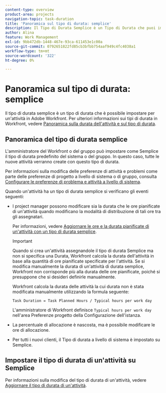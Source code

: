 ```yaml
---
content-type: overview
product-area: projects
navigation-topic: task-duration
title: 'Panoramica sul tipo di durata: semplice'
description: Il Tipo di Durata Semplice è un Tipo di Durata che puoi impostare per un’attività in Adobe Workfront.
author: Alina
feature: Work Management
exl-id: 9bb472db-1448-467e-93ca-611453e1c00a
source-git-commit: 0792651822fd85cb3bfbb754aaf949c4fc4038a1
workflow-type: tm+mt
source-wordcount: '322'
ht-degree: 0%

---
```


# Panoramica sul tipo di durata: semplice

<!-- Audited: 5/2025 -->

Il tipo di durata semplice è un tipo di durata che è possibile impostare per un&#39;attività in Adobe Workfront. Per ulteriori informazioni sui tipi di durata in Workfront, vedere [Panoramica sulla durata dell&#39;attività e sul tipo di durata](../../../manage-work/tasks/taskdurtn/task-duration-and-duration-type.md).

## Panoramica del tipo di durata semplice

L&#39;amministratore del Workfront o del gruppo può impostare come Semplice il tipo di durata predefinito del sistema o del gruppo. In questo caso, tutte le nuove attività verranno create con questo tipo di durata.

Per informazioni sulla modifica delle preferenze di attività e problemi come parte delle preferenze di progetto a livello di sistema o di gruppo, consulta [Configurare le preferenze di problema e attività a livello di sistema](../../../administration-and-setup/set-up-workfront/configure-system-defaults/set-task-issue-preferences.md).

Quando un&#39;attività ha un tipo di durata semplice si verificano gli eventi seguenti:

* I project manager possono modificare sia la durata che le ore pianificate di un&#39;attività quando modificano la modalità di distribuzione di tali ore tra gli assegnatari.

  Per informazioni, vedere [Aggiornare le ore e la durata pianificate di un&#39;attività con un tipo di durata semplice](../../../manage-work/tasks/taskdurtn/update-planned-hours-duration-for-simple-duration-task.md).

  >[!IMPORTANT]
  >
  >Quando si crea un&#39;attività assegnandole il tipo di durata Semplice ma non si specifica una Durata, Workfront calcola la durata dell&#39;attività in base alla quantità di ore pianificate specificate per l&#39;attività. Se si modifica manualmente la durata di un&#39;attività di durata semplice, Workfront non corrisponde più alla durata delle ore pianificate, poiché si presuppone che si desideri definirle manualmente.
  >
  >Workfront calcola la durata delle attività la cui durata non è stata modificata manualmente utilizzando la formula seguente:
  >
  > `Task Duration = Task Planned Hours / Typical hours per work day`
  >
  >L&#39;amministratore di Workfront definisce `Typical hours per work day` nell&#39;area Preferenze progetto della Configurazione dell&#39;istanza.

* La percentuale di allocazione è nascosta, ma è possibile modificare le ore di allocazione.
* Per tutti i nuovi clienti, il Tipo di durata a livello di sistema è impostato su Semplice.

## Impostare il tipo di durata di un&#39;attività su Semplice

Per informazioni sulla modifica del tipo di durata di un&#39;attività, vedere [Aggiornare il tipo di durata di un&#39;attività](../../../manage-work/tasks/taskdurtn/update-duration-type-of-task.md).

<!--
<p data-mc-conditions="QuicksilverOrClassic.Draft mode">(NOTE: replaced with new article linked above)</p>
-->

<!--
<ol data-mc-conditions="QuicksilverOrClassic.Draft mode">
<li value="1">Go to a task for which you want to change the Duration Type.</li>
<li value="2"> <p data-mc-conditions="QuicksilverOrClassic.Quicksilver">Click <strong>Task Details</strong> in the left panel, then in the Overview area double click <strong>Duration Type</strong>. </p> </li>
<li value="3"> <p>Select <strong>Simple</strong> from the drop-down menu.</p> </li>
<li value="4">Click <strong>Save</strong> <strong>Changes</strong><strong>.</strong></li>
</ol>
-->
